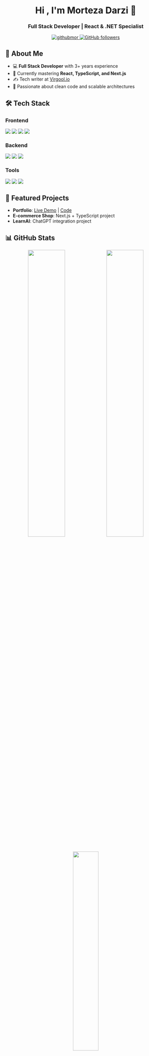 <h1 align="center">Hi , I'm Morteza Darzi 👋</h1>
<h3 align="center">Full Stack Developer | React & .NET Specialist</h3>

<p align="center">
  <a href="https://github.com/githubmor">
    <img src="https://komarev.com/ghpvc/?username=githubmor&label=Profile%20views&color=0e75b6&style=flat" alt="githubmor" />
  </a>
  <a href="https://github.com/githubmor?tab=followers">
    <img src="https://img.shields.io/github/followers/githubmor?label=Followers&style=social" alt="GitHub followers">
  </a>
</p>

## 🚀 About Me

- 💻 **Full Stack Developer** with 3+ years experience
- 🌱 Currently mastering **React, TypeScript, and Next.js**
- ✍️ Tech writer at [Virgool.io](https://virgool.io/@morteza.darzi)
- 🎯 Passionate about clean code and scalable architectures

## 🛠 Tech Stack

### Frontend
<p>
  <img src="https://img.shields.io/badge/React-20232A?style=for-the-badge&logo=react&logoColor=61DAFB" />
  <img src="https://img.shields.io/badge/Next.js-000000?style=for-the-badge&logo=nextdotjs&logoColor=white" />
  <img src="https://img.shields.io/badge/TypeScript-007ACC?style=for-the-badge&logo=typescript&logoColor=white" />
  <img src="https://img.shields.io/badge/Tailwind_CSS-38B2AC?style=for-the-badge&logo=tailwind-css&logoColor=white" />
</p>

### Backend
<p>
  <img src="https://img.shields.io/badge/.NET-512BD4?style=for-the-badge&logo=dotnet&logoColor=white" />
  <img src="https://img.shields.io/badge/C%23-239120?style=for-the-badge&logo=c-sharp&logoColor=white" />
  <img src="https://img.shields.io/badge/JWT-000000?style=for-the-badge&logo=JSON%20web%20tokens&logoColor=white" />
</p>

### Tools
<p>
  <img src="https://img.shields.io/badge/Git-F05032?style=for-the-badge&logo=git&logoColor=white" />
  <img src="https://img.shields.io/badge/Figma-F24E1E?style=for-the-badge&logo=figma&logoColor=white" />
  <img src="https://img.shields.io/badge/Swagger-85EA2D?style=for-the-badge&logo=Swagger&logoColor=white" />
</p>

## 📌 Featured Projects

- **Portfolio**: [Live Demo](https://morteza-darzi.liara.run/) | [Code](https://github.com/githubmor/portfolio)
- **E-commerce Shop**: Next.js + TypeScript project
- **LearnAI**: ChatGPT integration project

## 📊 GitHub Stats

<p align="center">
  <img width="48%" src="https://github-readme-stats.vercel.app/api?username=githubmor&show_icons=true&theme=radical" />
  <img width="48%" src="https://github-readme-streak-stats.herokuapp.com/?user=githubmor&theme=radical" />
</p>

<p align="center">
  <img width="40%" src="https://github-readme-stats.vercel.app/api/top-langs/?username=githubmor&layout=compact&theme=radical" />
</p>

## 📫 Let's Connect

<p align="center">
  <a href="https://linkedin.com/in/morteza-darzi">
    <img src="https://img.shields.io/badge/LinkedIn-0077B5?style=for-the-badge&logo=linkedin&logoColor=white" />
  </a>
  <a href="mailto:pc2man@gmail.com">
    <img src="https://img.shields.io/badge/Gmail-D14836?style=for-the-badge&logo=gmail&logoColor=white" />
  </a>
  <a href="https://github.com/githubmor">
    <img src="https://img.shields.io/badge/GitHub-100000?style=for-the-badge&logo=github&logoColor=white" />
  </a>
</p>

<p align="center">
  <a href="https://morteza-darzi.liara.run/">
    <img src="https://img.shields.io/badge/Portfolio-%23000000.svg?style=for-the-badge&logo=vercel&logoColor=white" />
  </a>
</p>

<p align="center">
  <img src="https://github-profile-trophy.vercel.app/?username=githubmor&margin-w=15&theme=radical" alt="githubmor" />
</p>
